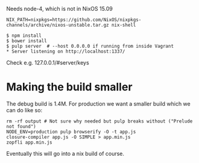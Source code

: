 Needs node-4, which is not in NixOS 15.09

```
NIX_PATH=nixpkgs=https://github.com/NixOS/nixpkgs-channels/archive/nixos-unstable.tar.gz nix-shell
```

```
$ npm install
$ bower install
$ pulp server  # --host 0.0.0.0 if running from inside Vagrant
* Server listening on http://localhost:1337/
```

Check e.g. 127.0.0.1/#server/keys


# Making the build smaller

The debug build is 1.4M. For production we want a smaller build which
we can do like so:

```
rm -rf output # Not sure why needed but pulp breaks without ("Prelude not found")
NODE_ENV=production pulp browserify -O -t app.js
closure-compiler app.js -O SIMPLE > app.min.js
zopfli app.min.js
```

Eventually this will go into a nix build of course.
